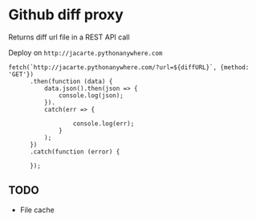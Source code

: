 # Github diff proxy

Returns diff url file in a REST API call

Deploy on ```http://jacarte.pythonanywhere.com```

```JS
fetch(`http://jacarte.pythonanywhere.com/?url=${diffURL}`, {method: 'GET'})
      .then(function (data) {
          data.json().then(json => {
              console.log(json);
          }).
          catch(err => {

                  console.log(err);
              }
          );
      })
      .catch(function (error) {
      
      });

```

## TODO

- File cache
